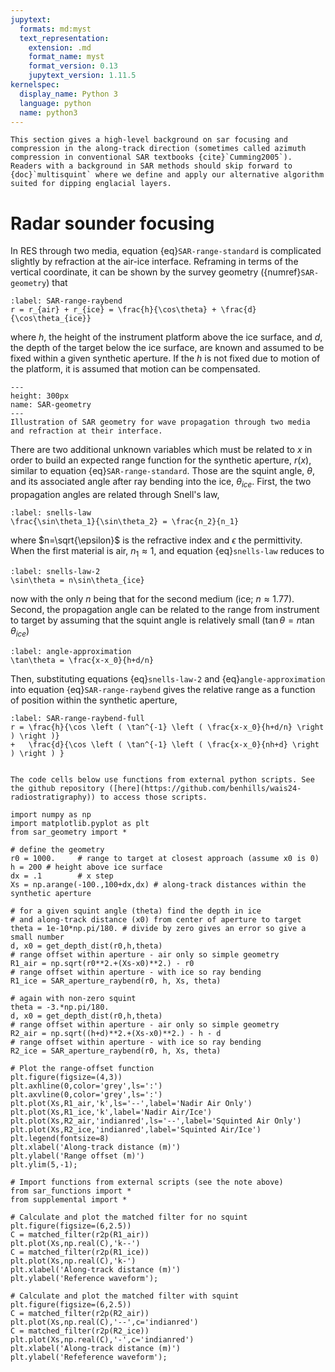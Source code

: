 ```yaml
---
jupytext:
  formats: md:myst
  text_representation:
    extension: .md
    format_name: myst
    format_version: 0.13
    jupytext_version: 1.11.5
kernelspec:
  display_name: Python 3
  language: python
  name: python3
---
```


```{note}
This section gives a high-level background on sar focusing and compression in the along-track direction (sometimes called azimuth compression in conventional SAR textbooks {cite}`Cumming2005`). Readers with a background in SAR methods should skip forward to {doc}`multisquint` where we define and apply our alternative algorithm suited for dipping englacial layers.
```

# Radar sounder focusing 

In RES through two media, equation {eq}`SAR-range-standard` is complicated slightly by refraction at the air-ice interface.
Reframing in terms of the vertical coordinate, it can be shown by the survey geometry ({numref}`SAR-geometry`) that
```{math}
:label: SAR-range-raybend
r = r_{air} + r_{ice} = \frac{h}{\cos\theta} + \frac{d}{\cos\theta_{ice}}
```
where $h$, the height of the instrument platform above the ice surface, and $d$, the depth of the target below the ice surface, are known and assumed to be fixed within a given synthetic aperture.
If the $h$ is not fixed due to motion of the platform, it is assumed that motion can be compensated.

```{figure} ./figures/SAR_geometry.png
---
height: 300px
name: SAR-geometry
---
Illustration of SAR geometry for wave propagation through two media and refraction at their interface.
```

There are two additional unknown variables which must be related to $x$ in order to build an expected range function for the synthetic aperture, $r(x)$, similar to equation {eq}`SAR-range-standard`.
Those are the squint angle, $\theta$, and its associated angle after ray bending into the ice, $\theta_{ice}$.
First, the two propagation angles are related through Snell's law,
```{math}
:label: snells-law
\frac{\sin\theta_1}{\sin\theta_2} = \frac{n_2}{n_1}
```
where $n=\sqrt{\epsilon}$ is the refractive index and $\epsilon$ the permittivity.
When the first material is air, $n_1\approx1$, and equation {eq}`snells-law` reduces to
```{math}
:label: snells-law-2
\sin\theta = n\sin\theta_{ice}
```
now with the only $n$ being that for the second medium (ice; $n\approx1.77$).
Second, the propagation angle can be related to the range from instrument to target by assuming that the squint angle is relatively small ($\tan\theta=n\tan\theta_{ice}$)
```{math}
:label: angle-approximation
\tan\theta = \frac{x-x_0}{h+d/n}
```
Then, substituting equations {eq}`snells-law-2` and {eq}`angle-approximation` into equation {eq}`SAR-range-raybend` gives the relative range as a function of position within the synthetic aperture,

```{math}
:label: SAR-range-raybend-full
r = \frac{h}{\cos \left ( \tan^{-1} \left ( \frac{x-x_0}{h+d/n} \right ) \right )} 
+   \frac{d}{\cos \left ( \tan^{-1} \left ( \frac{x-x_0}{nh+d} \right ) \right ) }
```

```{code-cell}

```

```{note}
The code cells below use functions from external python scripts. See the github repository ([here](https://github.com/benhills/wais24-radiostratigraphy)) to access those scripts.
```

```{code-cell}
import numpy as np
import matplotlib.pyplot as plt
from sar_geometry import *

# define the geometry
r0 = 1000.     # range to target at closest approach (assume x0 is 0)
h = 200 # height above ice surface
dx = .1        # x step
Xs = np.arange(-100.,100+dx,dx) # along-track distances within the synthetic aperture

# for a given squint angle (theta) find the depth in ice 
# and along-track distance (x0) from center of aperture to target
theta = 1e-10*np.pi/180. # divide by zero gives an error so give a small number
d, x0 = get_depth_dist(r0,h,theta)
# range offset within aperture - air only so simple geometry
R1_air = np.sqrt(r0**2.+(Xs-x0)**2.) - r0
# range offset within aperture - with ice so ray bending
R1_ice = SAR_aperture_raybend(r0, h, Xs, theta)

# again with non-zero squint
theta = -3.*np.pi/180.
d, x0 = get_depth_dist(r0,h,theta)
# range offset within aperture - air only so simple geometry
R2_air = np.sqrt((h+d)**2.+(Xs-x0)**2.) - h - d
# range offset within aperture - with ice so ray bending
R2_ice = SAR_aperture_raybend(r0, h, Xs, theta)
```

```{code-cell}
# Plot the range-offset function
plt.figure(figsize=(4,3))
plt.axhline(0,color='grey',ls=':')
plt.axvline(0,color='grey',ls=':')
plt.plot(Xs,R1_air,'k',ls='--',label='Nadir Air Only')
plt.plot(Xs,R1_ice,'k',label='Nadir Air/Ice')
plt.plot(Xs,R2_air,'indianred',ls='--',label='Squinted Air Only')
plt.plot(Xs,R2_ice,'indianred',label='Squinted Air/Ice')
plt.legend(fontsize=8)
plt.xlabel('Along-track distance (m)')
plt.ylabel('Range offset (m)')
plt.ylim(5,-1);
```

```{code-cell}
# Import functions from external scripts (see the note above)
from sar_functions import *
from supplemental import *

# Calculate and plot the matched filter for no squint
plt.figure(figsize=(6,2.5))
C = matched_filter(r2p(R1_air))
plt.plot(Xs,np.real(C),'k--')
C = matched_filter(r2p(R1_ice))
plt.plot(Xs,np.real(C),'k-')
plt.xlabel('Along-track distance (m)')
plt.ylabel('Reference waveform');
```

```{code-cell}
# Calculate and plot the matched filter with squint
plt.figure(figsize=(6,2.5))
C = matched_filter(r2p(R2_air))
plt.plot(Xs,np.real(C),'--',c='indianred')
C = matched_filter(r2p(R2_ice))
plt.plot(Xs,np.real(C),'-',c='indianred')
plt.xlabel('Along-track distance (m)')
plt.ylabel('Refeference waveform');
```